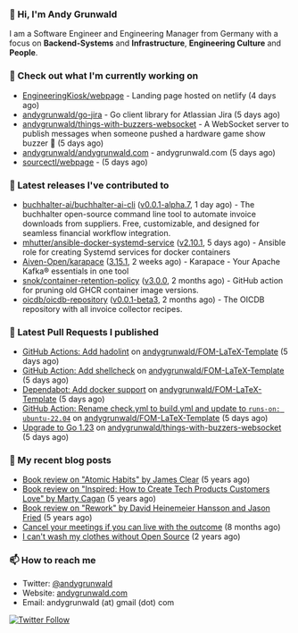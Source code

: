 ### 👋 Hi, I'm Andy Grunwald

I am a Software Engineer and Engineering Manager from Germany with a focus on **Backend-Systems** and **Infrastructure**, **Engineering Culture** and **People**.

### 👷 Check out what I'm currently working on


- [EngineeringKiosk/webpage](https://github.com/EngineeringKiosk/webpage) - Landing page hosted on netlify (4 days ago)
- [andygrunwald/go-jira](https://github.com/andygrunwald/go-jira) - Go client library for Atlassian Jira (5 days ago)
- [andygrunwald/things-with-buzzers-websocket](https://github.com/andygrunwald/things-with-buzzers-websocket) - A WebSocket server to publish messages when someone pushed a hardware game show buzzer 🚀 (5 days ago)
- [andygrunwald/andygrunwald.com](https://github.com/andygrunwald/andygrunwald.com) - andygrunwald.com (5 days ago)
- [sourcectl/webpage](https://github.com/sourcectl/webpage) -  (5 days ago)

### 🔭 Latest releases I've contributed to


- [buchhalter-ai/buchhalter-ai-cli](https://github.com/buchhalter-ai/buchhalter-ai-cli) ([v0.0.1-alpha.7](https://github.com/buchhalter-ai/buchhalter-ai-cli/releases/tag/v0.0.1-alpha.7), 1 day ago) - The buchhalter open-source command line tool to automate invoice downloads from suppliers. Free, customizable, and designed for seamless financial workflow integration.
- [mhutter/ansible-docker-systemd-service](https://github.com/mhutter/ansible-docker-systemd-service) ([v2.10.1](https://github.com/mhutter/ansible-docker-systemd-service/releases/tag/v2.10.1), 5 days ago) - Ansible role for creating Systemd services for docker containers
- [Aiven-Open/karapace](https://github.com/Aiven-Open/karapace) ([3.15.1](https://github.com/Aiven-Open/karapace/releases/tag/3.15.1), 2 weeks ago) - Karapace - Your Apache Kafka® essentials in one tool
- [snok/container-retention-policy](https://github.com/snok/container-retention-policy) ([v3.0.0](https://github.com/snok/container-retention-policy/releases/tag/v3.0.0), 2 months ago) - GitHub action for pruning old GHCR container image versions.
- [oicdb/oicdb-repository](https://github.com/oicdb/oicdb-repository) ([v0.0.1-beta3](https://github.com/oicdb/oicdb-repository/releases/tag/v0.0.1-beta3), 2 months ago) - The OICDB repository with all invoice collector recipes.

### 🔨 Latest Pull Requests I published


- [GitHub Actions: Add hadolint](https://github.com/andygrunwald/FOM-LaTeX-Template/pull/275) on [andygrunwald/FOM-LaTeX-Template](https://github.com/andygrunwald/FOM-LaTeX-Template) (5 days ago)
- [GitHub Action: Add shellcheck](https://github.com/andygrunwald/FOM-LaTeX-Template/pull/273) on [andygrunwald/FOM-LaTeX-Template](https://github.com/andygrunwald/FOM-LaTeX-Template) (5 days ago)
- [Dependabot: Add docker support](https://github.com/andygrunwald/FOM-LaTeX-Template/pull/272) on [andygrunwald/FOM-LaTeX-Template](https://github.com/andygrunwald/FOM-LaTeX-Template) (5 days ago)
- [GitHub Action: Rename check.yml to build.yml and update to `runs-on: ubuntu-22.04`](https://github.com/andygrunwald/FOM-LaTeX-Template/pull/271) on [andygrunwald/FOM-LaTeX-Template](https://github.com/andygrunwald/FOM-LaTeX-Template) (5 days ago)
- [Upgrade to Go 1.23](https://github.com/andygrunwald/things-with-buzzers-websocket/pull/21) on [andygrunwald/things-with-buzzers-websocket](https://github.com/andygrunwald/things-with-buzzers-websocket) (5 days ago)

### 📝 My recent blog posts


- [Book review on &#34;Atomic Habits&#34; by James Clear](https://andygrunwald.com/blog/book-review-on-atomic-habits-by-james-clear/) (5 years ago)
- [Book review on &#34;Inspired: How to Create Tech Products Customers Love&#34; by Marty Cagan](https://andygrunwald.com/blog/book-review-on-inspired-how-to-create-tech-products-customers-love-by-marty-cagan/) (5 years ago)
- [Book review on &#34;Rework&#34; by David Heinemeier Hansson and Jason Fried](https://andygrunwald.com/blog/book-review-on-rework-by-david-heinemeier-hansson-and-jason-fried/) (5 years ago)
- [Cancel your meetings if you can live with the outcome](https://andygrunwald.com/blog/cancel-your-meetings-if-you-can-live-with-the-outcome/) (8 months ago)
- [I can&#39;t wash my clothes without Open Source](https://andygrunwald.com/blog/i-cant-wash-my-clothes-without-open-source/) (2 years ago)

### 📫 How to reach me

- Twitter: [@andygrunwald](https://twitter.com/andygrunwald)
- Website: [andygrunwald.com](https://andygrunwald.com)
- Email: andygrunwald (at) gmail (dot) com

[![Twitter Follow](https://img.shields.io/twitter/follow/andygrunwald?label=Follow&style=social)](https://twitter.com/andygrunwald)
